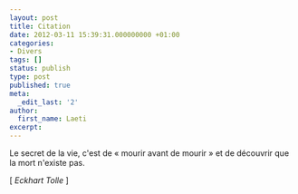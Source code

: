 ```yaml
---
layout: post
title: Citation
date: 2012-03-11 15:39:31.000000000 +01:00
categories:
- Divers
tags: []
status: publish
type: post
published: true
meta:
  _edit_last: '2'
author:
  first_name: Laeti
excerpt:
---
```

<p>Le secret de la vie, c'est de « mourir avant de mourir » et de découvrir que la mort n'existe pas.</p>
<p>[ <em>Eckhart Tolle</em> ]</p>
